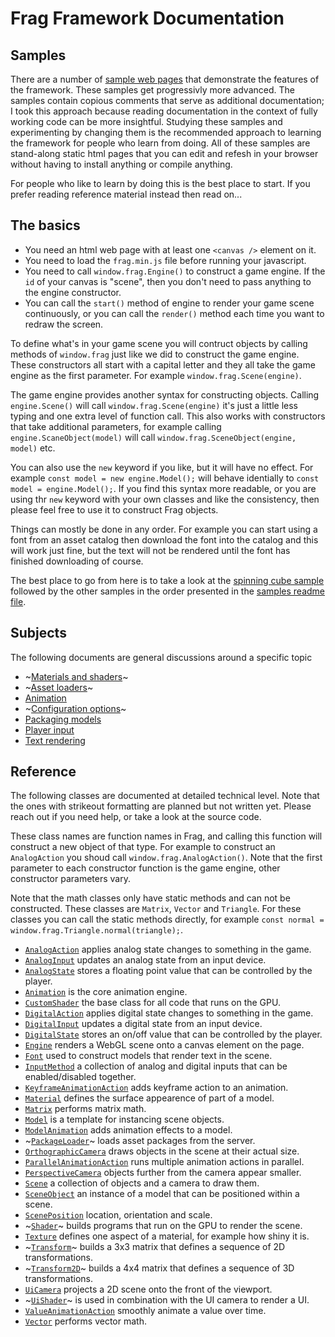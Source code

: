 # Frag Framework Documentation

## Samples
There are a number of [sample web pages](../samples) that demonstrate
the features of the framework. These samples get progressivly more
advanced. The samples contain copious comments that serve as additional
documentation; I took this approach because reading documentation in the
context of fully working code can be more insightful. Studying these
samples and experimenting by changing them is the recommended approach
to learning the framework for people who learn from doing. All of
these samples are stand-along static html pages that you can edit and
refesh in your browser without having to install anything or compile anything.

For people who like to learn by doing this is the best place to start.
If you prefer reading reference material instead then read on...

## The basics
* You need an html web page with at least one `<canvas />` element on it.
* You need to load the `frag.min.js` file before running your javascript.
* You need to call `window.frag.Engine()` to construct a game engine. If the `id` 
  of your canvas is "scene", then you don't need to pass anything to the engine constructor.
* You can call the `start()` method of engine to render your game scene continuously, 
  or you can call the `render()` method each time you want to redraw the screen.

To define what's in your game scene you will contruct objects by calling methods of `window.frag` 
just like we did to construct the game engine. These constructors all start with a capital letter
and they all take the game engine as the first parameter. For example `window.frag.Scene(engine)`.

The game engine provides another syntax for constructing objects. Calling `engine.Scene()` will 
call `window.frag.Scene(engine)` it's just a little less typing and one extra level of function 
call. This also works with constructors that take additional parameters, for example calling
`engine.ScaneObject(model)` will call `window.frag.SceneObject(engine, model)` etc.

You can also use the `new` keyword if you like, but it will have no effect. For example
`const model = new engine.Model();` will behave identially to `const model = engine.Model();`. If
you find this syntax more readable, or you are using thr `new` keyword with your own classes and
like the consistency, then please feel free to use it to construct Frag objects.

Things can mostly be done in any order. For example you can start using a font from an asset
catalog then download the font into the catalog and this will work just fine, but the text
will not be rendered until the font has finished downloading of course.

The best place to go from here is to take a look at the [spinning cube sample](../samples/hello-cube.html)
followed by the other samples in the order presented in the [samples readme file](../samples/README.md).

## Subjects
The following documents are general discussions around a specific topic

* ~[Materials and shaders](materials.md)~
* ~[Asset loaders](loaders.md)~
* [Animation](animation.md)
* ~[Configuration options](configuration.md)~
* [Packaging models](packaging.md)
* [Player input](inputs.md)
* [Text rendering](text.md)

## Reference
The following classes are documented at detailed technical level. Note that the ones
with strikeout formatting are planned but not written yet. Please reach out if you
need help, or take a look at the source code.

These class names are function names in Frag, and calling this function will construct a new
object of that type. For example to construct an `AnalogAction` you shoud call `window.frag.AnalogAction()`.
Note that the first parameter to each constructor function is the game engine, other constructor
parameters vary.

Note that the math classes only have static methods and can not be constructed. These classes
are `Matrix`, `Vector` and `Triangle`. For these classes you can call the static methods directly,
for example `const normal = window.frag.Triangle.normal(triangle);`.

* [`AnalogAction`](reference/analog-action.md) applies analog state changes to something in the game.
* [`AnalogInput`](reference/analog-input.md) updates an analog state from an input device.
* [`AnalogState`](reference/analog-state.md) stores a floating point value that can be controlled by the player.
* [`Animation`](./reference/animation.md) is the core animation engine.
* [`CustomShader`](./reference/custom-shader.md) the base class for all code that runs on the GPU.
* [`DigitalAction`](reference/digital-action.md) applies digital state changes to something in the game.
* [`DigitalInput`](reference/digital-action.md) updates a digital state from an input device.
* [`DigitalState`](reference/digital-action.md) stores an on/off value that can be controlled by the player.
* [`Engine`](reference/engine.md) renders a WebGL scene onto a canvas element on the page.
* [`Font`](reference/font.md) used to construct models that render text in the scene.
* [`InputMethod`](reference/input-method.md) a collection of analog and digital inputs that can be enabled/disabled together.
* [`KeyframeAnimationAction`](./reference/keyframe-animation-action.md) adds keyframe action to an animation.
* [`Material`](./reference/material.md) defines the surface appearence of part of a model.
* [`Matrix`](./reference/matrix.md) performs matrix math.
* [`Model`](./reference/model.md) is a template for instancing scene objects.
* [`ModelAnimation`](./reference/model-animation.md) adds animation effects to a model.
* ~[`PackageLoader`](./reference/package-loader.md)~ loads asset packages from the server.
* [`OrthographicCamera`](./reference/orthographic-camera.md) draws objects in the scene at their actual size.
* [`ParallelAnimationAction`](./reference/parallel-animation-action.md) runs multiple animation actions in parallel.
* [`PerspectiveCamera`](./reference/perspective-camera.md) objects further from the camera appear smaller.
* [`Scene`](./reference/scene.md) a collection of objects and a camera to draw them.
* [`SceneObject`](./reference/scene-object.md) an instance of a model that can be positioned within a scene.
* [`ScenePosition`](./reference/scene-position.md) location, orientation and scale.
* ~[`Shader`](./reference/shader.md)~ builds programs that run on the GPU to render the scene.
* [`Texture`](./reference/texture.md) defines one aspect of a material, for example how shiny it is.
* ~[`Transform`](./reference/transform.md)~ builds a 3x3 matrix that defines a sequence of 2D transformations.
* ~[`Transform2D`](./reference/transform-2d.md)~ builds a 4x4 matrix that defines a sequence of 3D transformations.
* [`UiCamera`](./reference/ui-camera.md) projects a 2D scene onto the front of the viewport.
* ~[`UiShader`](./reference/ui-shader.md)~ is used in combination with the UI camera to render a UI.
* [`ValueAnimationAction`](./reference/value-animation-action.md) smoothly animate a value over time.
* [`Vector`](./reference/vector.md) performs vector math.
